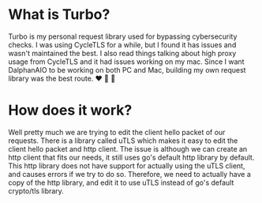 # What is Turbo?

Turbo is my personal request library used for bypassing cybersecurity checks.
I was using CycleTLS for a while, but I found it has issues and wasn't maintained the best.
I also read things talking about high proxy usage from CycleTLS and it had issues working on my mac.
Since I want DalphanAIO to be working on both PC and Mac, building my own request library was the best route.
♥ 🐬 🚀

# How does it work?

Well pretty much we are trying to edit the client hello packet of our requests. There is a library called uTLS which
makes it easy to edit the client hello packet and http client. The issue is although we can create an http client that
fits our needs, it still uses go's default http library by default. This http library does not have support for actually
using the uTLS client, and causes errors if we try to do so. Therefore, we need to actually have a copy of the http library,
and edit it to use uTLS instead of go's default crypto/tls library.
